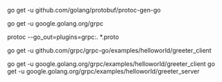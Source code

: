 


go get -u github.com/golang/protobuf/protoc-gen-go

go get -u google.golang.org/grpc

protoc --go_out=plugins=grpc:. *.proto


go get -u github.com/grpc/grpc-go/examples/helloworld/greeter_client

go get -u google.golang.org/grpc/examples/helloworld/greeter_client
go get -u google.golang.org/grpc/examples/helloworld/greeter_server